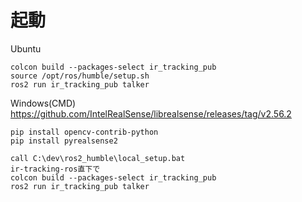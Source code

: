 # 起動
Ubuntu
```
colcon build --packages-select ir_tracking_pub
source /opt/ros/humble/setup.sh
ros2 run ir_tracking_pub talker
```
Windows(CMD)
https://github.com/IntelRealSense/librealsense/releases/tag/v2.56.2
```
pip install opencv-contrib-python
pip install pyrealsense2

call C:\dev\ros2_humble\local_setup.bat
ir-tracking-ros直下で
colcon build --packages-select ir_tracking_pub
ros2 run ir_tracking_pub talker
```